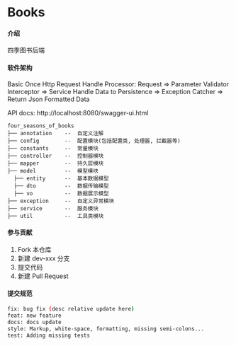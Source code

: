 # Books

#### 介绍
四季图书后端

#### 软件架构
Basic Once Http Request Handle Processor:
Request => Parameter Validator Interceptor => Service Handle Data to Persistence => Exception Catcher => Return Json Formatted Data

API docs: http://localhost:8080/swagger-ui.html

```
four_seasons_of_books
├── annotation    --  自定义注解
├── config        --  配置模块(包括配置类, 处理器, 拦截器等)
├── constants     --  常量模块
├── controller    --  控制器模块
├── mapper        --  持久层模块
├── model         --  模型模块
  ├── entity      --  基本数据模型
  ├── dto         --  数据传输模型
  ├── vo          --  数据展示模型
├── exception     --  自定义异常模块
├── service       --  服务模块
├── util          --  工具类模块
```

#### 参与贡献
1.  Fork 本仓库
2.  新建 dev-xxx 分支
3.  提交代码
4.  新建 Pull Request

#### 提交规范
```bash
fix: bug fix (desc relative update here)
feat: new feature
docs: docs update
style: Markup, white-space, formatting, missing semi-colons...
test: Adding missing tests
```

